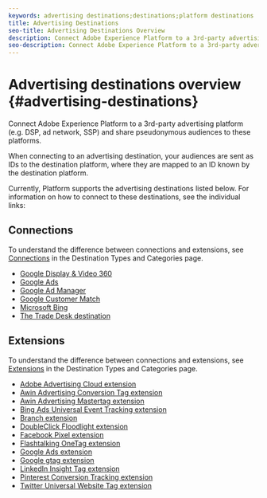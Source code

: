 ```yaml
---
keywords: advertising destinations;destinations;platform destinations
title: Advertising Destinations
seo-title: Advertising Destinations Overview
description: Connect Adobe Experience Platform to a 3rd-party advertising platform (e.g. DSP, ad network, SSP) and share pseudonymous audiences to these platforms.
seo-description: Connect Adobe Experience Platform to a 3rd-party advertising platform (e.g. DSP, ad network, SSP) and share pseudonymous audiences to these platforms.
---
```


# Advertising destinations overview {#advertising-destinations}

Connect Adobe Experience Platform to a 3rd-party advertising platform (e.g. DSP, ad network, SSP) and share pseudonymous audiences to these platforms.

When connecting to an advertising destination, your audiences are sent as IDs to the destination platform, where they are mapped to an ID known by the destination platform.

Currently, Platform supports the advertising destinations listed below. For information on how to connect to these destinations, see the individual links:

## Connections

To understand the difference between connections and extensions, see [Connections](../../destination-types.md#connections) in the Destination Types and Categories page.

- [Google Display & Video 360](./google-dv360.md)
- [Google Ads](./google-ads-destination.md)
- [Google Ad Manager](./google-ad-manager.md)
- [Google Customer Match](./google-customer-match.md)
- [Microsoft Bing](./bing.md)
- [The Trade Desk destination](./tradedesk.md)

## Extensions

To understand the difference between connections and extensions, see [Extensions](../../destination-types.md#extensions) in the Destination Types and Categories page.

- [Adobe Advertising Cloud extension](./adobe-advertising-cloud.md)
- [Awin Advertising Conversion Tag extension](./awin-conversiontag.md)
- [Awin Advertising Mastertag extension](./awin-mastertag.md)
- [Bing Ads Universal Event Tracking extension](./bing-ads.md)
- [Branch extension](./branch.md)
- [DoubleClick Floodlight extension](./doubleclick-floodlight.md)
- [Facebook Pixel extension](./facebook-pixel.md)
- [Flashtalking OneTag extension](./flashtalking.md)
- [Google Ads extension](./google-ads-extension.md)
- [Google gtag extension](./gtag-advertising.md)
- [LinkedIn Insight Tag extension](./linkedin.md)
- [Pinterest Conversion Tracking extension](./pinterest.md)
- [Twitter Universal Website Tag extension](./twitter-uwt.md)